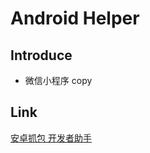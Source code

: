# Android Helper

## Introduce

- 微信小程序 copy

## Link

[安卓抓包 开发者助手](https://www.coolapk.com/apk/com.toshiba_dealin.developerhelper)